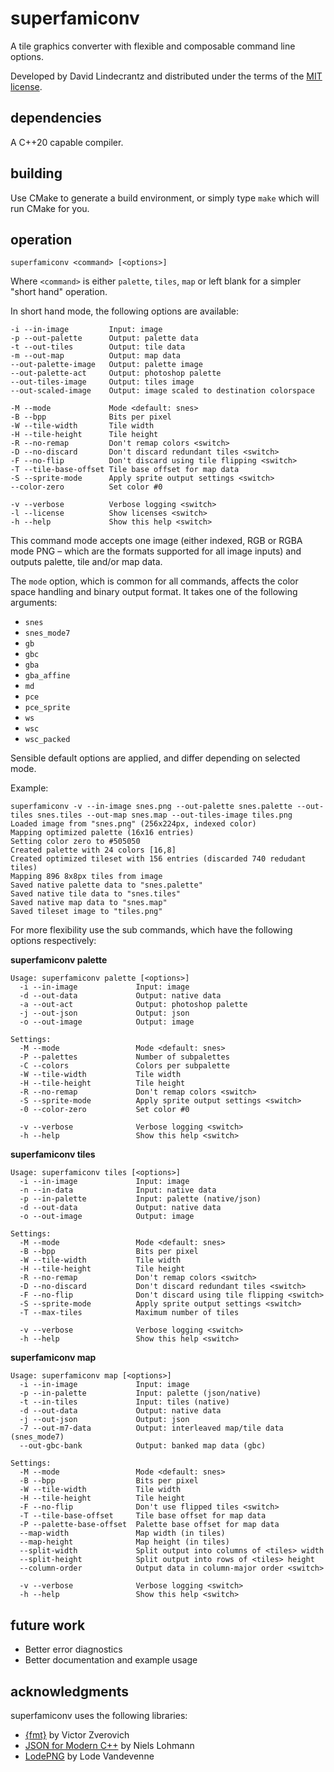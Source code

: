 # superfamiconv
A tile graphics converter with flexible and composable command line options.

Developed by David Lindecrantz and distributed under the terms of the [MIT license](./LICENSE).


## dependencies
A C++20 capable compiler.

## building
Use CMake to generate a build environment, or simply type `make` which will run CMake for you.

## operation

	superfamiconv <command> [<options>]

Where `<command>` is either `palette`, `tiles`, `map` or left blank for a simpler "short hand" operation.

In short hand mode, the following options are available:

	-i --in-image         Input: image
	-p --out-palette      Output: palette data
	-t --out-tiles        Output: tile data
	-m --out-map          Output: map data
	--out-palette-image   Output: palette image
	--out-palette-act     Output: photoshop palette
	--out-tiles-image     Output: tiles image
	--out-scaled-image    Output: image scaled to destination colorspace

	-M --mode             Mode <default: snes>
	-B --bpp              Bits per pixel
	-W --tile-width       Tile width
	-H --tile-height      Tile height
	-R --no-remap         Don't remap colors <switch>
	-D --no-discard       Don't discard redundant tiles <switch>
	-F --no-flip          Don't discard using tile flipping <switch>
	-T --tile-base-offset Tile base offset for map data
	-S --sprite-mode      Apply sprite output settings <switch>
	--color-zero          Set color #0

	-v --verbose          Verbose logging <switch>
	-l --license          Show licenses <switch>
	-h --help             Show this help <switch>

This command mode accepts one image (either indexed, RGB or RGBA mode PNG – which are the formats supported for all image inputs) and outputs palette, tile and/or map data.

The `mode` option, which is common for all commands, affects the color space handling and binary output format. It takes one of the following arguments:

* `snes`
* `snes_mode7`
* `gb`
* `gbc`
* `gba`
* `gba_affine`
* `md`
* `pce`
* `pce_sprite`
* `ws`
* `wsc`
* `wsc_packed`

Sensible default options are applied, and differ depending on selected mode.

Example:

	superfamiconv -v --in-image snes.png --out-palette snes.palette --out-tiles snes.tiles --out-map snes.map --out-tiles-image tiles.png
	Loaded image from "snes.png" (256x224px, indexed color)
	Mapping optimized palette (16x16 entries)
	Setting color zero to #505050
	Created palette with 24 colors [16,8]
	Created optimized tileset with 156 entries (discarded 740 redudant tiles)
	Mapping 896 8x8px tiles from image
	Saved native palette data to "snes.palette"
	Saved native tile data to "snes.tiles"
	Saved native map data to "snes.map"
	Saved tileset image to "tiles.png"


For more flexibility use the sub commands, which have the following options respectively:

**superfamiconv palette**

	Usage: superfamiconv palette [<options>]
	  -i --in-image             Input: image
	  -d --out-data             Output: native data
	  -a --out-act              Output: photoshop palette
	  -j --out-json             Output: json
	  -o --out-image            Output: image

	Settings:
	  -M --mode                 Mode <default: snes>
	  -P --palettes             Number of subpalettes
	  -C --colors               Colors per subpalette
	  -W --tile-width           Tile width
	  -H --tile-height          Tile height
	  -R --no-remap             Don't remap colors <switch>
	  -S --sprite-mode          Apply sprite output settings <switch>
	  -0 --color-zero           Set color #0

	  -v --verbose              Verbose logging <switch>
	  -h --help                 Show this help <switch>


**superfamiconv tiles**

	Usage: superfamiconv tiles [<options>]
	  -i --in-image             Input: image
	  -n --in-data              Input: native data
	  -p --in-palette           Input: palette (native/json)
	  -d --out-data             Output: native data
	  -o --out-image            Output: image

	Settings:
	  -M --mode                 Mode <default: snes>
	  -B --bpp                  Bits per pixel
	  -W --tile-width           Tile width
	  -H --tile-height          Tile height
	  -R --no-remap             Don't remap colors <switch>
	  -D --no-discard           Don't discard redundant tiles <switch>
	  -F --no-flip              Don't discard using tile flipping <switch>
	  -S --sprite-mode          Apply sprite output settings <switch>
	  -T --max-tiles            Maximum number of tiles

	  -v --verbose              Verbose logging <switch>
	  -h --help                 Show this help <switch>


**superfamiconv map**

	Usage: superfamiconv map [<options>]
	  -i --in-image             Input: image
	  -p --in-palette           Input: palette (json/native)
	  -t --in-tiles             Input: tiles (native)
	  -d --out-data             Output: native data
	  -j --out-json             Output: json
	  -7 --out-m7-data          Output: interleaved map/tile data (snes_mode7)
	  --out-gbc-bank            Output: banked map data (gbc)

	Settings:
	  -M --mode                 Mode <default: snes>
	  -B --bpp                  Bits per pixel
	  -W --tile-width           Tile width
	  -H --tile-height          Tile height
	  -F --no-flip              Don't use flipped tiles <switch>
	  -T --tile-base-offset     Tile base offset for map data
	  -P --palette-base-offset  Palette base offset for map data
	  --map-width               Map width (in tiles)
	  --map-height              Map height (in tiles)
	  --split-width             Split output into columns of <tiles> width
	  --split-height            Split output into rows of <tiles> height
	  --column-order            Output data in column-major order <switch>

	  -v --verbose              Verbose logging <switch>
	  -h --help                 Show this help <switch>


## future work
* Better error diagnostics
* Better documentation and example usage

## acknowledgments
superfamiconv uses the following libraries:

* [{fmt}](http://fmtlib.net) by Victor Zverovich
* [JSON for Modern C++](https://github.com/nlohmann/json) by Niels Lohmann
* [LodePNG](http://lodev.org/lodepng/) by Lode Vandevenne
